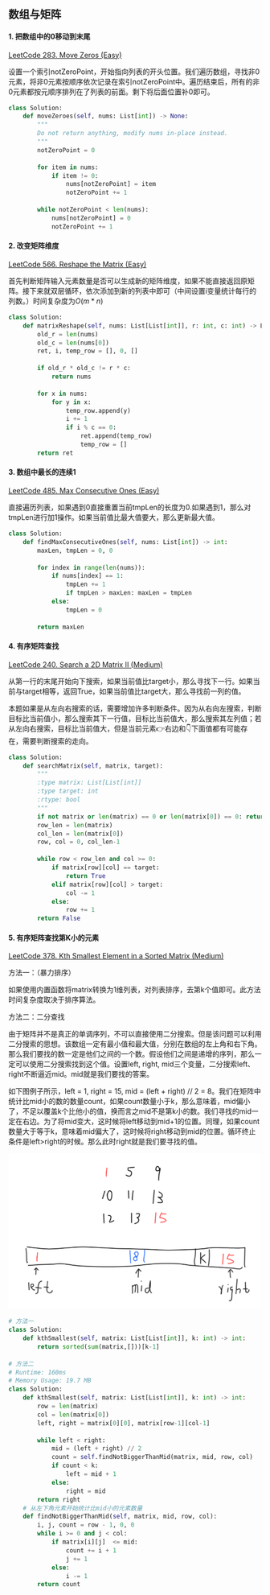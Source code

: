 ## 数组与矩阵

#### 1. 把数组中的0移动到末尾

[LeetCode 283. Move Zeros (Easy)](https://leetcode.com/problems/move-zeroes/description/)

设置一个索引notZeroPoint，开始指向列表的开头位置。我们遍历数组，寻找非0元素，将非0元素按顺序依次记录在索引notZeroPoint中。遍历结束后，所有的非0元素都按元顺序排列在了列表的前面。剩下将后面位置补0即可。

```python
class Solution:
    def moveZeroes(self, nums: List[int]) -> None:
        """
        Do not return anything, modify nums in-place instead.
        """
        notZeroPoint = 0
        
        for item in nums:
            if item != 0:
                nums[notZeroPoint] = item
                notZeroPoint += 1
                
        while notZeroPoint < len(nums):
            nums[notZeroPoint] = 0
            notZeroPoint += 1
```

#### 2. 改变矩阵维度

[LeetCode 566. Reshape the Matrix (Easy)](https://leetcode.com/problems/reshape-the-matrix/description/)

首先判断矩阵输入元素数量是否可以生成新的矩阵维度，如果不能直接返回原矩阵。接下来就双层循环，依次添加到新的列表中即可（中间设置i变量统计每行的列数。）时间复杂度为$O(m*n)$

```python
class Solution:
    def matrixReshape(self, nums: List[List[int]], r: int, c: int) -> List[List[int]]:
        old_r = len(nums)
        old_c = len(nums[0])
        ret, i, temp_row = [], 0, []
        
        if old_r * old_c != r * c:
            return nums
        
        for x in nums:
            for y in x:
                temp_row.append(y)
                i += 1
                if i % c == 0:
                    ret.append(temp_row)
                    temp_row = []
        return ret
```

#### 3. 数组中最长的连续1

[LeetCode 485. Max Consecutive Ones (Easy)](https://leetcode.com/problems/max-consecutive-ones/description/)

直接遍历列表，如果遇到0直接重置当前tmpLen的长度为0.如果遇到1，那么对tmpLen进行加1操作。如果当前值比最大值要大，那么更新最大值。

```python
class Solution:
    def findMaxConsecutiveOnes(self, nums: List[int]) -> int:
        maxLen, tmpLen = 0, 0
        
        for index in range(len(nums)):
            if nums[index] == 1:
                tmpLen += 1
                if tmpLen > maxLen: maxLen = tmpLen
            else:
                tmpLen = 0
                
        return maxLen
```

#### 4. 有序矩阵查找

[LeetCode 240. Search a 2D Matrix II (Medium)](https://leetcode.com/problems/search-a-2d-matrix-ii/description/)

从第一行的末尾开始向下搜索，如果当前值比target小，那么寻找下一行。如果当前与target相等，返回True，如果当前值比target大，那么寻找前一列的值。

本题如果是从左向右搜索的话，需要增加许多判断条件。因为从右向左搜索，判断目标比当前值小，那么搜索其下一行值，目标比当前值大，那么搜索其左列值；若从左向右搜索，目标比当前值大，但是当前元素👉右边和👇下面值都有可能存在，需要判断搜索的走向。

```python
class Solution:
    def searchMatrix(self, matrix, target):
        """
        :type matrix: List[List[int]]
        :type target: int
        :rtype: bool
        """
        if not matrix or len(matrix) == 0 or len(matrix[0]) == 0: return False
        row_len = len(matrix)
        col_len = len(matrix[0])
        row, col = 0, col_len-1
        
        while row < row_len and col >= 0:
            if matrix[row][col] == target:
                return True
            elif matrix[row][col] > target:
                col -= 1
            else:
                row += 1
        return False
```

#### 5. 有序矩阵查找第K小的元素

[LeetCode 378. Kth Smallest Element in a Sorted Matrix (Medium)](https://leetcode.com/problems/kth-smallest-element-in-a-sorted-matrix/)

方法一：（暴力排序）

如果使用内置函数将matrix转换为1维列表，对列表排序，去第k个值即可。此方法时间复杂度取决于排序算法。

方法二：二分查找

由于矩阵并不是真正的单调序列，不可以直接使用二分搜索。但是该问题可以利用二分搜索的思想。该数组一定有最小值和最大值，分别在数组的左上角和右下角。那么我们要找的数一定是他们之间的一个数。假设他们之间是递增的序列，那么一定可以使用二分搜索找到这个值。设置left, right, mid三个变量，二分搜索left、right不断逼近mid。mid就是我们要找的答案。

如下图例子所示，left = 1, right = 15, mid = (left + right) // 2 = 8。我们在矩阵中统计比mid小的数的数量count，如果count数量小于k，那么意味着，mid偏小了，不足以覆盖k个比他小的值，换而言之mid不是第k小的数。我们寻找的mid一定在右边。为了将mid变大，这时候将left移动到mid+1的位置。同理，如果count数量大于等于k，意味着mid偏大了，这时候将right移动到mid的位置。循环终止条件是left>right的时候。那么此时right就是我们要寻找的值。

![example](./images/6-1.png)

```python
# 方法一
class Solution:
    def kthSmallest(self, matrix: List[List[int]], k: int) -> int:
        return sorted(sum(matrix,[]))[k-1]
    
# 方法二
# Runtime: 160ms
# Memory Usage: 19.7 MB
class Solution:
    def kthSmallest(self, matrix: List[List[int]], k: int) -> int:
        row = len(matrix)
        col = len(matrix[0])
        left, right = matrix[0][0], matrix[row-1][col-1]
        
        while left < right:
            mid = (left + right) // 2
            count = self.findNotBiggerThanMid(matrix, mid, row, col)
            if count < k:
                left = mid + 1
            else:
                right = mid
        return right
    # 从左下角元素开始统计比mid小的元素数量
    def findNotBiggerThanMid(self, matrix, mid, row, col):
        i, j, count = row - 1, 0, 0
        while i >= 0 and j < col:
            if matrix[i][j]  <= mid:
                count += i + 1
                j += 1
            else:
                i -= 1
        return count
```